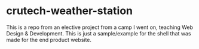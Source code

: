 # crutech-weather-station

This is a repo from an elective project from a camp I went on, teaching Web Design & Development.
This is just a sample/example for the shell that was made for the end product website.
